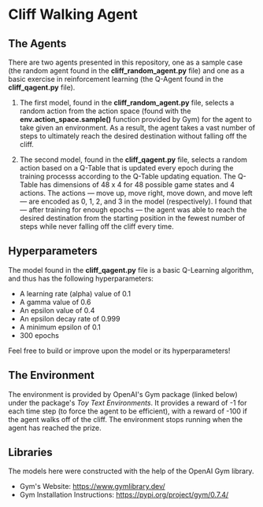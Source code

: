 # Cliff Walking Agent

## The Agents
There are two agents presented in this repository, one as a sample case (the random agent found in the **cliff_random_agent.py** file) and one as a basic exercise in reinforcement learning (the Q-Agent found in the **cliff_qagent.py** file).

1. The first model, found in the **cliff_random_agent.py** file, selects a random action from the action space (found with the **env.action_space.sample()** function provided by Gym) for the agent to take given an environment. As a result, the agent takes a vast number of steps to ultimately reach the desired destination without falling off the cliff.

2. The second model, found in the **cliff_qagent.py** file, selects a random action based on a Q-Table that is updated every epoch during the training processs according to the Q-Table updating equation. The Q-Table has dimensions of 48 x 4 for 48 possible game states and 4 actions. The actions — move up, move right, move down, and move left — are encoded as 0, 1, 2, and 3 in the model (respectively). I found that — after training for enough epochs — the agent was able to reach the desired destination from the starting position in the fewest number of steps while never falling off the cliff every time.

## Hyperparameters
The model found in the **cliff_qagent.py** file is a basic Q-Learning algorithm, and thus has the following hyperparameters:
- A learning rate (alpha) value of 0.1
- A gamma value of 0.6
- An epsilon value of 0.4
- An epsilon decay rate of 0.999
- A minimum epsilon of 0.1
- 300 epochs

Feel free to build or improve upon the model or its hyperparameters!

## The Environment
The environment is provided by OpenAI's Gym package (linked below) under the package's *Toy Text Environments*. It provides a reward of -1 for each time step (to force the agent to be efficient), with a reward of -100 if the agent walks off of the cliff. The environment stops running when the agent has reached the prize.

## Libraries
The models here were constructed with the help of the OpenAI Gym library.
- Gym's Website: https://www.gymlibrary.dev/
- Gym Installation Instructions: https://pypi.org/project/gym/0.7.4/
